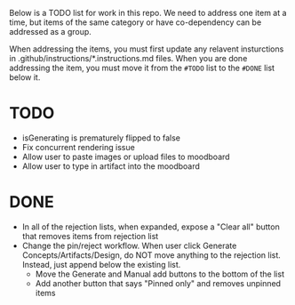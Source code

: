 Below is a TODO list for work in this repo. We need to address one item at a time, but items of the same category or have co-dependency can be addressed as a group.

When addressing the items, you must first update any relavent insturctions in .github/instructions/\*.instructions.md files.
When you are done addressing the item, you must move it from the `#TODO` list to the `#DONE` list below it.

# TODO

- isGenerating is prematurely flipped to false
- Fix concurrent rendering issue
- Allow user to paste images or upload files to moodboard
- Allow user to type in artifact into the moodboard

# DONE

- In all of the rejection lists, when expanded, expose a "Clear all" button that removes items from rejection list
- Change the pin/reject workflow. When user click Generate Concepts/Artifacts/Design, do NOT move anything to the rejection list. Instead, just append below the existing list.
  - Move the Generate and Manual add buttons to the bottom of the list
  - Add another button that says "Pinned only" and removes unpinned items

